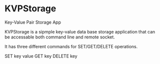 # KVPStorage
Key-Value Pair Storage App

KVPStorage is a sipmple key-value data base storage application that 
can be accessable both command line and remote socket.

It has three different commands for SET/GET/DELETE operations.

SET key value
GET key
DELETE key
  
 
